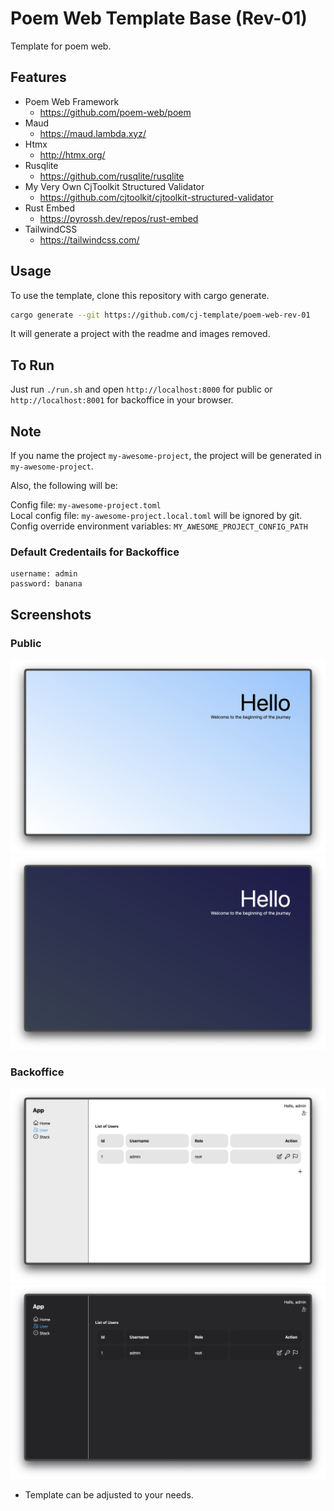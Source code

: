 # Poem Web Template Base (Rev-01)

Template for poem web.

## Features

* Poem Web Framework
    * https://github.com/poem-web/poem
* Maud
    * https://maud.lambda.xyz/
* Htmx
    * http://htmx.org/
* Rusqlite
    * https://github.com/rusqlite/rusqlite
* My Very Own CjToolkit Structured Validator
    * https://github.com/cjtoolkit/cjtoolkit-structured-validator
* Rust Embed
    * https://pyrossh.dev/repos/rust-embed
* TailwindCSS
    * https://tailwindcss.com/

## Usage

To use the template, clone this repository with cargo generate.

```sh
cargo generate --git https://github.com/cj-template/poem-web-rev-01
```

It will generate a project with the readme and images removed.

## To Run

Just run `./run.sh` and open `http://localhost:8000` for public or `http://localhost:8001` for
backoffice in your browser.

## Note

If you name the project `my-awesome-project`, the project will be generated in `my-awesome-project`.

Also, the following will be:

Config file: `my-awesome-project.toml`  
Local config file: `my-awesome-project.local.toml` will be ignored by git.  
Config override environment variables: `MY_AWESOME_PROJECT_CONFIG_PATH`

### Default Credentails for Backoffice

```
username: admin
password: banana
```

## Screenshots

### Public

![Public Light Mode](images/public_light.png)
![Public Dark Mode](images/public_dark.png)

### Backoffice

![Backoffice Light Mode](images/backoffice_light.png)
![Backoffice Dark Mode](images/backoffice_dark.png)

* Template can be adjusted to your needs.